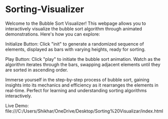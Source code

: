 # Sorting-Visualizer
Welcome to the Bubble Sort Visualizer! This webpage allows you to interactively visualize the bubble sort algorithm through animated demonstrations. Here's how you can explore:

Initialize Button: Click "init" to generate a randomized sequence of elements, displayed as bars with varying heights, ready for sorting.

Play Button: Click "play" to initiate the bubble sort animation. Watch as the algorithm iterates through the bars, swapping adjacent elements until they are sorted in ascending order.

Immerse yourself in the step-by-step process of bubble sort, gaining insights into its mechanics and efficiency as it rearranges the elements in real-time. Perfect for learning and understanding sorting algorithms interactively.

Live Demo: file:///C:/Users/Shikhar/OneDrive/Desktop/Sorting%20Visualizar/index.html
